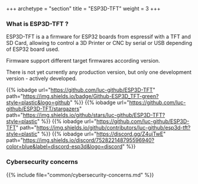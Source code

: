 +++
archetype = "section"
title = "ESP3D-TFT"
weight = 3
+++

### What is ESP3D-TFT ?
ESP3D-TFT is a a firmware for ESP32 boards from espressif with a TFT and SD Card, allowing to control a 3D Printer or CNC by serial or USB depending of ESP32 board used.

Firmware support different target firmwares according version. 

There is not yet  currently any production version, but only one development version - actively developed.

{{% iobadge url="https://github.com/luc-github/ESP3D-TFT" path="https://img.shields.io/badge/Github-ESP3D_TFT-green?style=plastic&logo=github" %}}
{{% iobadge url="https://github.com/luc-github/ESP3D-TFT/stargazers" path="https://img.shields.io/github/stars/luc-github/ESP3D-TFT?style=plastic" %}}
{{% iobadge url="https://github.com/luc-github/ESP3D-TFT" path="https://img.shields.io/github/contributors/luc-github/esp3d-tft?style=plastic" %}}
{{% iobadge url="https://discord.gg/Z4ujTwE" path="https://img.shields.io/discord/752822148795596940?color=blue&label=discord-esp3d&logo=discord" %}}


### Cybersecurity concerns

{{% include file="common/cybersecurity-concerns.md" %}}
